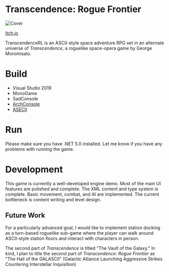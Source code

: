 # Transcendence: Rogue Frontier
![Cover](https://github.com/INeedAUniqueUsername/TranscendenceRL/blob/master/TranscendenceRL/RogueFrontierContent/sprites/RogueFrontierPosterV2.asc.png)

[Itch.io](https://ineedauniqueusername.itch.io/rogue-frontier)

TranscendenceRL is an ASCII-style space adventure RPG set in an alternate universe of *Transcendence*, a roguelike space-opera game by George Moromisato.

# Build
- Visual Studio 2019
- MonoGame
- SadConsole
- [ArchConsole](https://github.com/INeedAUniqueUsername/ArchConsole)
- [ASECII](https://github.com/INeedAUniqueUsername/ASECII)

# Run
Please make sure you have .NET 5.0 installed. Let me know if you have any problems with running the game.

# Development
This game is currently a well-developed engine demo. Most of the main UI features are polished and complete. The XML content and type system is complete. Basic movement, combat, and AI are implemented. The current bottleneck is content writing and level design.

## Future Work
For a particularly advanced goal, I would like to implement station docking as a turn-based roguelike sub-game where the player can walk around ASCII-style station floors and interact with characters in person.

The second part of *Transcendence* is titled "The Vault of the Galaxy." In kind, I plan to title the second part of *Transcendence: Rogue Frontier* as "The Hall of the GALASCII" (Galactic Alliance Launching Aggressive Strikes Countering Interstellar Inquisition)
